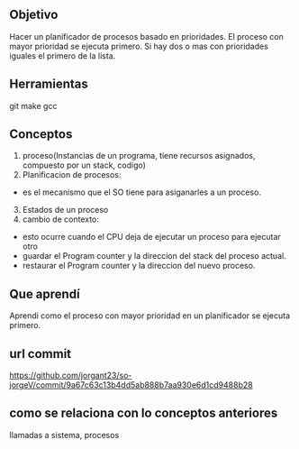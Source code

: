 ## Objetivo
Hacer un planificador de procesos basado en prioridades.
El proceso con mayor prioridad se ejecuta primero. Si hay dos o mas con prioridades iguales el primero de la lista.

## Herramientas
git 
make
gcc

## Conceptos
1) proceso(Instancias de un programa, tiene recursos asignados, compuesto por un stack, codigo)
2) Planificacion de procesos:
+ es el mecanismo que el SO tiene para asiganarles a un proceso.
3) Estados de un proceso
4) cambio de contexto:
+ esto ocurre cuando el CPU deja de ejecutar un proceso para ejecutar otro
+ guardar el Program counter y la direccion del stack del proceso actual.
+ restaurar el Program counter y la direccion del nuevo proceso.

## Que aprendí
Aprendi como el proceso con mayor prioridad en un planificador se ejecuta primero.

## url commit
https://github.com/jorgant23/so-jorgeV/commit/9a67c63c13b4dd5ab888b7aa930e6d1cd9488b28


## como se relaciona con lo conceptos anteriores
llamadas a sistema, procesos
